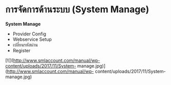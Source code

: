 # การจัดการด้านระบบ (System Manage)

**System Manage**

  * Provider Config
  * Webservice Setup
  * เปลี่ยนรหัสผ่าน
  * Register

[![](http://www.smlaccount.com/manual/wp-content/uploads/2017/11/System-
manage.jpg)](http://www.smlaccount.com/manual/wp-
content/uploads/2017/11/System-manage.jpg)





